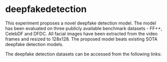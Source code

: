 # deepfakedetection
This experiment proposes a novel deepfake detection model.
The model has been evaluated on three publicly available benchmark datasets - FF++, CelebDF and DFDC.
All facial images have been extracted from the video frames and resized to 128x128.
The proposed model beats existing SOTA deepfake detection models.

The deepfake detection datasets can be accessed from the following links:
